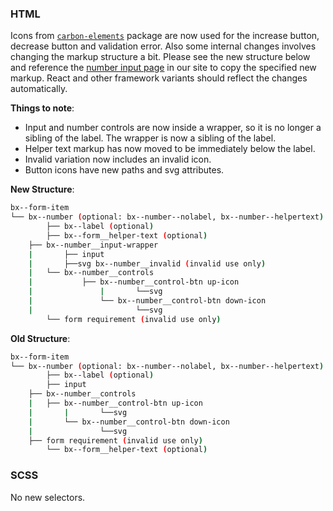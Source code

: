 ### HTML

Icons from [`carbon-elements`](https://github.com/IBM/carbon-elements) package are now used for the increase button, decrease button and validation error. Also some internal changes involves changing the markup structure a bit. Please see the new structure below and reference the [number input page](https://next.carbondesignsystem.com/components/number-input/code) in our site to copy the specified new markup. React and other framework variants should reflect the changes automatically.

**Things to note**:

- Input and number controls are now inside a wrapper, so it is no longer a sibling of the label. The wrapper is now a sibling of the label.
- Helper text markup has now moved to be immediately below the label.
- Invalid variation now includes an invalid icon.
- Button icons have new paths and svg attributes.

**New Structure**:

```bash
bx--form-item
└── bx--number (optional: bx--number--nolabel, bx--number--helpertext)
		├── bx--label (optional)
		├── bx--form__helper-text (optional)
    ├── bx--number__input-wrapper
   	|		├── input
    |		├──svg bx--number__invalid (invalid use only)
    | 	└── bx--number__controls
    | 			├── bx--number__control-btn up-icon
    |				|		└──svg
    |				└── bx--number__control-btn down-icon
    |						└──svg
		└── form requirement (invalid use only)
```

**Old Structure**:

```bash
bx--form-item
└── bx--number (optional: bx--number--nolabel, bx--number--helpertext)
		├── bx--label (optional)
		├── input
    ├── bx--number__controls
    | 	├── bx--number__control-btn up-icon
    |		|		└──svg
    |		└── bx--number__control-btn down-icon
    |				└──svg
    ├── form requirement (invalid use only)
		└── bx--form__helper-text (optional)
```

### SCSS

No new selectors.
